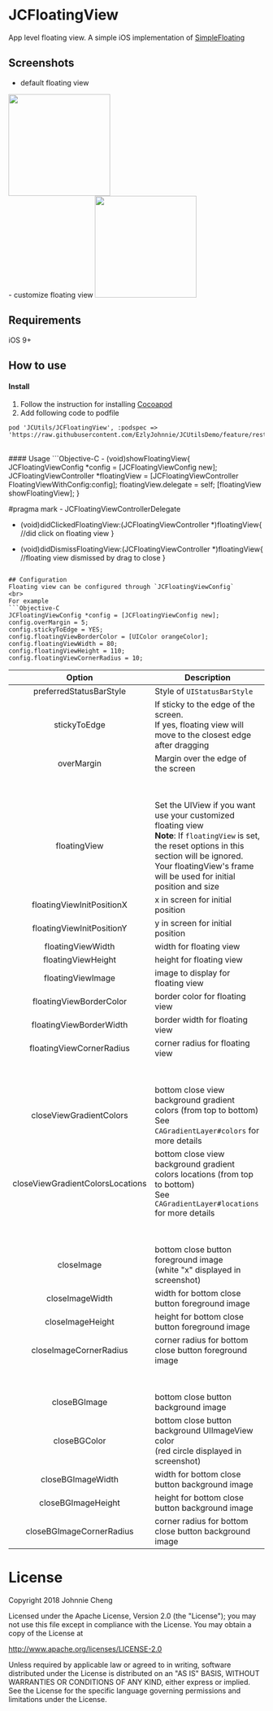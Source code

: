 # JCFloatingView
App level floating view.
A simple iOS implementation of [SimpleFloating](https://github.com/recruit-lifestyle/FloatingView)

## Screenshots
- default floating view

<img src="https://github.com/EzlyJohnnie/JCUtilsDemo/raw/feature/restructure/WikiResources/floating_view_1.gif" width="200">

<br>
- customize floating view

<img src="https://github.com/EzlyJohnnie/JCUtilsDemo/raw/feature/restructure/WikiResources/floating_view_2.png" width="200">

## Requirements
iOS 9+  

## How to use
#### Install
1. Follow the instruction for installing [Cocoapod](https://guides.cocoapods.org/using/using-cocoapods)
2. Add following code to podfile
```
pod 'JCUtils/JCFloatingView', :podspec => 'https://raw.githubusercontent.com/EzlyJohnnie/JCUtilsDemo/feature/restructure/JCUtils.podspec'
```

<br>
#### Usage
```Objective-C
- (void)showFloatingView{
JCFloatingViewConfig *config = [JCFloatingViewConfig new];
JCFloatingViewController *floatingView = [JCFloatingViewController FloatingViewWithConfig:config];
floatingView.delegate = self;
[floatingView showFloatingView];
}

#pragma mark - JCFloatingViewControllerDelegate
- (void)didClickedFloatingView:(JCFloatingViewController *)floatingView{
//did click on floating view 
}

- (void)didDismissFloatingView:(JCFloatingViewController *)floatingView{
//floating view dismissed by drag to close
}
```

## Configuration
Floating view can be configured through `JCFloatingViewConfig`
<br>
For example
```Objective-C
JCFloatingViewConfig *config = [JCFloatingViewConfig new];
config.overMargin = 5;
config.stickyToEdge = YES;
config.floatingViewBorderColor = [UIColor orangeColor];
config.floatingViewWidth = 80;
config.floatingViewHeight = 110;
config.floatingViewCornerRadius = 10;
```

|Option|Description|  
|:-:|---|  
|preferredStatusBarStyle|Style of `UIStatusBarStyle`|  
|stickyToEdge|If sticky to the edge of the screen.<br>If yes, floating view will move to the closest edge after dragging|
|overMargin| Margin over the edge of the screen |  
|<br><br>|  
|floatingView| Set the UIView if you want use your customized floating view<br>**Note**: If `floatingView` is set, the reset options in this section will be ignored. Your floatingView's frame will be used for initial position and size|  
|floatingViewInitPositionX|x in screen for initial position|  
|floatingViewInitPositionY|y in screen for initial position|
|floatingViewWidth|width for floating view|
|floatingViewHeight|height for floating view|  
|floatingViewImage|image to display for floating view|  
|floatingViewBorderColor|border color for floating view|  
|floatingViewBorderWidth|border width for floating view|  
|floatingViewCornerRadius|corner radius for floating view|  
|<br><br>|  
|closeViewGradientColors|bottom close view background gradient colors (from top to bottom)<br>See `CAGradientLayer#colors` for more details|  
|closeViewGradientColorsLocations|bottom close view background gradient colors locations (from top to bottom)<br>See `CAGradientLayer#locations` for more details|  
|<br><br>||  
|closeImage|bottom close button foreground image<br>(white "x" displayed in screenshot)|  
|closeImageWidth|width for bottom close button foreground image|  
|closeImageHeight|height for bottom close button foreground image|  
|closeImageCornerRadius|corner radius for bottom close button foreground image|  
|<br><br>||  
|closeBGImage|bottom close button background image|
|closeBGColor|bottom close button background UIImageView color<br>(red circle displayed in screenshot)|  
|closeBGImageWidth|width for bottom close button background image|  
|closeBGImageHeight|height for bottom close button background image|  
|closeBGImageCornerRadius|corner radius for bottom close button background image|  

# License
Copyright 2018 Johnnie Cheng

Licensed under the Apache License, Version 2.0 (the "License");
you may not use this file except in compliance with the License.
You may obtain a copy of the License at

http://www.apache.org/licenses/LICENSE-2.0

Unless required by applicable law or agreed to in writing, software
distributed under the License is distributed on an "AS IS" BASIS,
WITHOUT WARRANTIES OR CONDITIONS OF ANY KIND, either express or implied.
See the License for the specific language governing permissions and
limitations under the License.
